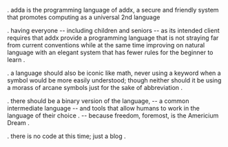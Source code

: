 . adda is the programming language of addx,  a secure and friendly system that promotes computing as a universal 2nd language

. having everyone -- including children and seniors -- as its intended client requires that addx provide a programming language that is not straying far from current conventions while at the same time improving on natural language with an elegant system that has fewer rules for the beginner to learn .

. a language should also be iconic like math, never using a keyword when a symbol would be more easily understood; though neither should it be using a morass of arcane symbols just for the sake of abbreviation .

. there should be a binary version of the language, -- a common intermediate language -- and tools that allow humans to work in the language of their choice .
-- because freedom, foremost, is the Americium Dream .

. there is no code at this time; just a blog .